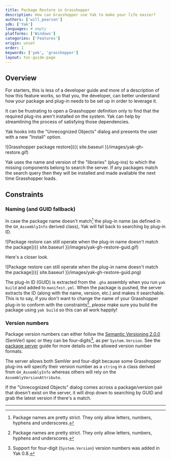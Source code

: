 ```yaml
---
title: Package Restore in Grasshopper
description: How can Grasshopper use Yak to make your life easier?
authors: ['will_pearson']
sdk: ['Yak']
languages: # empty
platforms: ['Windows']
categories: ['Features']
origin: unset
order: 1
keywords: ['yak', 'grasshopper']
layout: toc-guide-page
---
```


## Overview

For starters, this is less of a developer guide and more of a description of how
this feature works, so that you, the developer, can better understand how your
package and plug-in needs to be set up in order to leverage it.

It can be frustrating to open a Grasshopper definition only to find that the
required plug-ins aren't installed on the system. Yak can help by streamlining
the process of satisfying those dependencies.

Yak hooks into the "Unrecognized Objects" dialog and presents the user with a
new "Install" option.

![Grasshopper package restore]({{ site.baseurl }}/images/yak-gh-restore.gif)

Yak uses the name and version of the "libraries" (plug-ins) to which the missing
components belong to search the server. If any packages match the search query
then they will be installed and made available the next time Grasshopper loads.

## Constraints

### Naming (and GUID fallback)

In case the package name doesn't match[^1] the plug-in name (as defined in the
`GH_AssemblyInfo` derived class), Yak will fall back to searching by plug-in ID.

![Package restore can still operate when the plug-in name doesn't match the package]({{ site.baseurl }}/images/yak-gh-restore-guid.gif)

Here's a closer look.

![Package restore can still operate when the plug-in name doesn't match the package]({{ site.baseurl }}/images/yak-gh-restore-guid.png)

The plug-in ID (GUID) is extracted from the `.gha` assembly when you run
`yak build` and added to `manifest.yml`. When the package is pushed, the server
extracts the ID (along with the name, version, etc.) and makes it searchable.
This is to say, if you don't want to change the name of your Grasshopper plug-in
to conform with the constraints[^1], _please_ make sure you build the package
using `yak build` so this can all work happily!

### Version numbers

Package version numbers can either follow the [Semantic Versioning 2.0.0](https://semver.org) (SemVer) spec or they can be four-digits[^2], as per `System.Version`. See the [package server](../the-package-server) guide for more details on the allowed version number formats.

The server allows both SemVer and four-digit because some Grasshopper plug-ins will specify their version number as a `string` in a class derived from `GH_AssemblyInfo` whereas others will rely on the `AssemblyVersionAttribute`.

If the "Unrecognized Objects" dialog comes across a package/version pair that doesn't exist on the server, it will drop down to searching by GUID and grab the latest version if there's a match.

---

[^1]: Package names are pretty strict. They only allow letters, numbers, hyphens and underscores.
[^2]: Support for four-digit (`System.Version`) version numbers was added in Yak 0.8.
